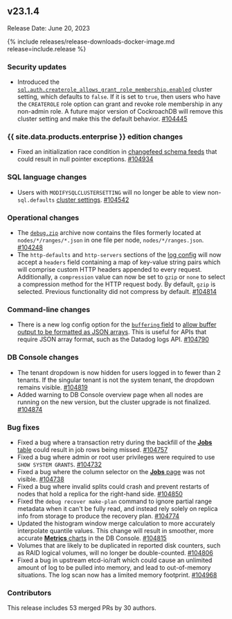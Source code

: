 ## v23.1.4

Release Date: June 20, 2023

{% include releases/release-downloads-docker-image.md release=include.release %}

<h3 id="v23-1-4-security-updates">Security updates</h3>

- Introduced the [`sql.auth.createrole_allows_grant_role_membership.enabled`](../v23.1/cluster-settings.html#setting-sql-auth-createrole-allows-grant-role-membership-enabled) cluster setting, which defaults to `false`. If it is set to `true`, then users who have the `CREATEROLE` role option can grant and revoke role membership in any non-admin role. A future major version of CockroachDB will remove this cluster setting and make this the default behavior. [#104445][#104445]

<h3 id="v23-1-4-{{-site.data.products.enterprise-}}-edition-changes">{{ site.data.products.enterprise }} edition changes</h3>

- Fixed an initialization race condition in [changefeed schema feeds](../v23.1/changefeed-examples.html) that could result in null pointer exceptions. [#104934][#104934]

<h3 id="v23-1-4-sql-language-changes">SQL language changes</h3>

- Users with `MODIFYSQLCLUSTERSETTING` will no longer be able to view non-`sql.defaults` [cluster settings](../v23.1/cluster-settings.html). [#104542][#104542]

<h3 id="v23-1-4-operational-changes">Operational changes</h3>

- The [`debug.zip`](../v23.1/cockroach-debug-zip.html) archive now contains the files formerly located at `nodes/*/ranges/*.json` in one file per node, `nodes/*/ranges.json`. [#104248][#104248]
- The `http-defaults` and `http-servers` sections of the [log config](../v23.1/configure-logs.html) will now accept a `headers` field containing a map of key-value string pairs which will comprise custom HTTP headers appended to every request. Additionally, a `compression` value can now be set to `gzip` or `none` to select a compression method for the HTTP request body. By default, `gzip` is selected. Previous functionality did not compress by default. [#104814][#104814]

<h3 id="v23-1-4-command-line-changes">Command-line changes</h3>

- There is a new log config option for the [`buffering` field](../v23.1/configure-logs.html#log-buffering-for-network-sinks) to [allow buffer output to be formatted as JSON arrays](../v23.1/configure-logs.html#file-logging-format). This is useful for APIs that require JSON array format, such as the Datadog logs API. [#104790][#104790]

<h3 id="v23-1-4-db-console-changes">DB Console changes</h3>

- The tenant dropdown is now hidden for users logged in to fewer than 2 tenants. If the singular tenant is not the system tenant, the dropdown remains visible. [#104819][#104819]
- Added warning to DB Console overview page when all nodes are running on the new version, but the cluster upgrade is not finalized. [#104874][#104874]

<h3 id="v23-1-4-bug-fixes">Bug fixes</h3>

- Fixed a bug where a transaction retry during the backfill of the [**Jobs** table](../v23.1/ui-jobs-page.html#jobs-table) could result in job rows being missed. [#104757][#104757]
- Fixed a bug where admin or root user privileges were required to use `SHOW SYSTEM GRANTS`. [#104732][#104732]
- Fixed a bug where the column selector on the [**Jobs** page](../v23.1/ui-jobs-page.html) was not visible. [#104738][#104738]
- Fixed a bug where invalid splits could crash and prevent restarts of nodes that hold a replica for the right-hand side. [#104850][#104850]
- Fixed the `debug recover make-plan` command to ignore partial range metadata when it can't be fully read, and instead rely solely on replica info from storage to produce the recovery plan. [#104774][#104774]
- Updated the histogram window merge calculation to more accurately interpolate quantile values. This change will result in smoother, more accurate [**Metrics** charts](../v23.1/ui-overview.html#metrics) in the DB Console. [#104815][#104815]
- Volumes that are likely to be duplicated in reported disk counters, such as RAID logical volumes, will no longer be double-counted. [#104806][#104806]
- Fixed a bug in upstream etcd-io/raft which could cause an unlimited amount of log to be pulled into memory, and lead to out-of-memory situations. The log scan now has a limited memory footprint. [#104968][#104968]

<div class="release-note-contributors" markdown="1">

<h3 id="v23-1-4-contributors">Contributors</h3>

This release includes 53 merged PRs by 30 authors.

</div>

[#104248]: https://github.com/cockroachdb/cockroach/pull/104248
[#104445]: https://github.com/cockroachdb/cockroach/pull/104445
[#104542]: https://github.com/cockroachdb/cockroach/pull/104542
[#104732]: https://github.com/cockroachdb/cockroach/pull/104732
[#104738]: https://github.com/cockroachdb/cockroach/pull/104738
[#104757]: https://github.com/cockroachdb/cockroach/pull/104757
[#104774]: https://github.com/cockroachdb/cockroach/pull/104774
[#104790]: https://github.com/cockroachdb/cockroach/pull/104790
[#104806]: https://github.com/cockroachdb/cockroach/pull/104806
[#104814]: https://github.com/cockroachdb/cockroach/pull/104814
[#104815]: https://github.com/cockroachdb/cockroach/pull/104815
[#104819]: https://github.com/cockroachdb/cockroach/pull/104819
[#104850]: https://github.com/cockroachdb/cockroach/pull/104850
[#104874]: https://github.com/cockroachdb/cockroach/pull/104874
[#104934]: https://github.com/cockroachdb/cockroach/pull/104934
[#104968]: https://github.com/cockroachdb/cockroach/pull/104968
